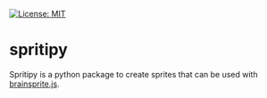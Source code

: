 [![License: MIT](https://img.shields.io/badge/License-MIT-yellow.svg)](https://opensource.org/licenses/MIT)

# spritipy
Spritipy is a python package to create sprites that can be used with [brainsprite.js](https://github.com/brainsprite/brainsprite.js).
